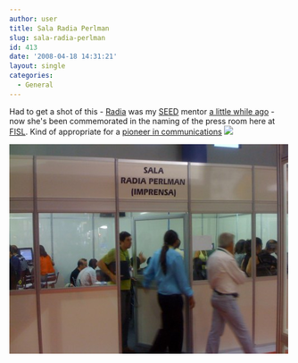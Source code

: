 ```yaml
---
author: user
title: Sala Radia Perlman
slug: sala-radia-perlman
id: 413
date: '2008-04-18 14:31:21'
layout: single
categories:
  - General
---
```


Had to get a shot of this - [Radia](http://research.sun.com/people/mybio.php?uid=28941) was my [SEED](http://research.sun.com/spotlight/2004-02-18.SEED.html) mentor [a little while ago](http://blogs.sun.com/superpat/entry/chatting_with_radia) - now she's been commemorated in the naming of the press room here at [FISL](http://fisl.softwarelivre.org/9.0/www/). Kind of appropriate for a [pioneer in communications](http://en.wikipedia.org/wiki/Radia_Perlman) ![](http://blogs.sun.com/images/smileys/smile.gif)

![](images/IMG_0135.jpg)